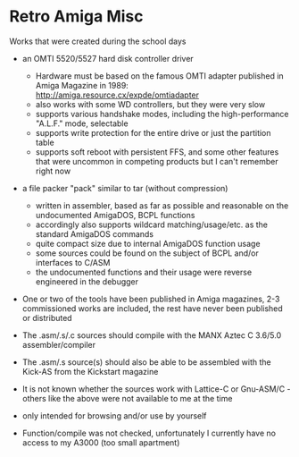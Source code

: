 # Retro Amiga Misc

Works that were created during the school days

* an OMTI 5520/5527 hard disk controller driver

  - Hardware must be based on the famous OMTI adapter published in Amiga Magazine in 1989: http://amiga.resource.cx/expde/omtiadapter
  - also works with some WD controllers, but they were very slow
  - supports various handshake modes, including the high-performance "A.L.F." mode, selectable
  - supports write protection for the entire drive or just the partition table
  - supports soft reboot with persistent FFS, and some other features that were uncommon in competing products but I can't remember right now
  
* a file packer "pack" similar to tar (without compression)

  - written in assembler, based as far as possible and reasonable on the undocumented AmigaDOS, BCPL functions
  - accordingly also supports wildcard matching/usage/etc. as the standard AmigaDOS commands
  - quite compact size due to internal AmigaDOS function usage
  - some sources could be found on the subject of BCPL and/or interfaces to C/ASM
  - the undocumented functions and their usage were reverse engineered in the debugger

* One or two of the tools have been published in Amiga magazines, 2-3 commissioned works are included, the rest have never been published or distributed

* The .asm/.s/.c sources should compile with the MANX Aztec C 3.6/5.0 assembler/compiler

* The .asm/.s source(s) should also be able to be assembled with the Kick-AS from the Kickstart magazine

* It is not known whether the sources work with Lattice-C or Gnu-ASM/C - others like the above were not available to me at the time

* only intended for browsing and/or use by yourself

* Function/compile was not checked, unfortunately I currently have no access to my A3000 (too small apartment)
